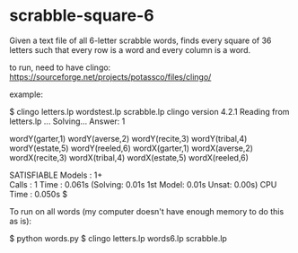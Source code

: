 # scrabble-square-6
Given a text file of all 6-letter scrabble words, 
finds every square of 36 letters such that every row is a word and every column is a word.

to run, need to have clingo: https://sourceforge.net/projects/potassco/files/clingo/

example: 

$ clingo letters.lp wordstest.lp scrabble.lp 
clingo version 4.2.1 
Reading from letters.lp ... 
Solving... 
Answer: 1

wordY(garter,1) wordY(averse,2) wordY(recite,3) wordY(tribal,4) wordY(estate,5) 
wordY(reeled,6) wordX(garter,1) wordX(averse,2) wordX(recite,3) wordX(tribal,4) 
wordX(estate,5) wordX(reeled,6) 

SATISFIABLE
Models       : 1+    
Calls        : 1
Time         : 0.061s (Solving: 0.01s 1st Model: 0.01s Unsat: 0.00s)
CPU Time     : 0.050s
$


To run on all words (my computer doesn't have enough memory to do this as is):

$ python words.py
$ clingo letters.lp words6.lp scrabble.lp
